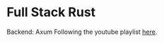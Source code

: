 # Full Stack Rust

Backend: Axum
Following the youtube playlist [here](https://www.youtube.com/playlist?list=PLrmY5pVcnuE-_CP7XZ_44HN-mDrLQV4nS).